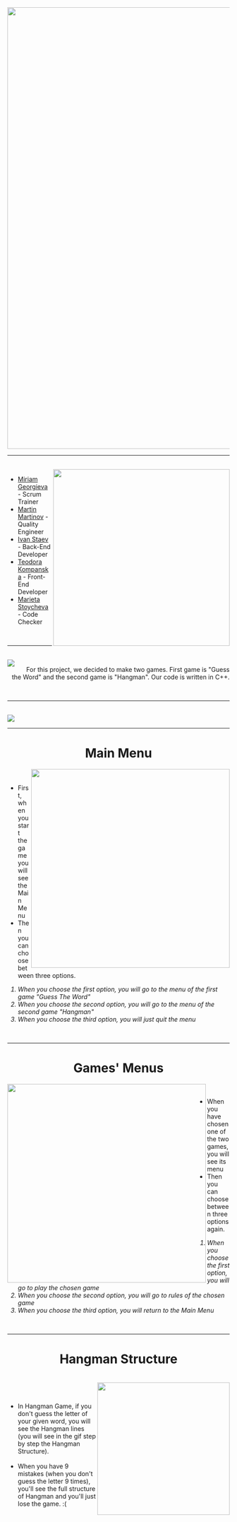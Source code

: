 <img src="https://media.discordapp.net/attachments/711269244985147493/809036318829969408/venom_copy.png" align="center" width="1000">
<br>
<hr>

<br>
<img src="https://media.discordapp.net/attachments/711269244985147493/809037756839755776/unknown.png" align="right" width="400">
<ul>
  <li><a href="https://github.com/MKGeorgieva19">Miriam Georgieva</a> - Scrum Trainer</li>
  <li><a href="https://github.com/MVMartinov19">Martin Martinov</a> - Quality Engineer</li>
  <li><a href="https://github.com/IDStaev19">Ivan Staev</a> - Back-End Developer </li>
  <li><a href="https://github.com/TNKompanska19">Teodora Kompanska</a> - Front-End Developer</li>
  <li><a href="https://github.com/MPStoycheva19">Marieta Stoycheva</a> - Code Checker </li>
</ul>
<br>
<hr>
<br>
<img src="https://scontent.xx.fbcdn.net/v/t1.15752-9/147865546_273204797567841_8678218911099267045_n.png?_nc_cat=104&ccb=2&_nc_sid=58c789&_nc_ohc=s2RTmtAmAtsAX_8ZbgJ&_nc_ad=z-m&_nc_cid=0&_nc_ht=scontent.xx&oh=fddd2aba2cb253424129812991d3395a&oe=60490F39" align="left">
  <p align="right">For this project, we decided to make two games. First game is "Guess the Word" and the second game is "Hangman". Our code is written in C++.</p>
 <br>
 <hr>
 <br>
<img src = "https://media.discordapp.net/attachments/722478446311112775/814900898983313438/interfacefinal.png?width=960&height=131" align="center">  <hr>
<h1 align="center">Main Menu</h1>
<p align="left">
  <img src = "https://media.discordapp.net/attachments/813407313541070891/814879016648572938/Screenshot_19.png?width=1077&height=676" align = "right" width="450"/>
<ul>
  <br><br>
  <li>First, when you start the game you will see the Main Menu</li>
  <li>Then you can choose between three options.</li>
</ul>
 <ol>
    <i><li>When you choose the first option, you will go to the menu of the first game "Guess The Word"</li></i>
    <i><li>When you choose the second option, you will go to the menu of the second game "Hangman"</li></i>
    <i><li>When you choose the third option, you will just quit the menu</li></i>
  </ol>
</p>
 <br>
 <hr>
 <h1 align="center">Games' Menus</h1>
 <img src = "https://media.discordapp.net/attachments/722478446311112775/814904248508350524/gamesmenu.gif" align = "left" width = "450"> 
<p align = "right">
  <br>
  <ul>
    <li>When you have chosen one of the two games, you will see its menu</li>
    <li>Then you can choose between three options again.</li>
  </ul>
  <ol>
        <i><li>When you choose the first option, you will go to play the chosen game</li></i>
        <i><li>When you choose the second option, you will go to rules of the chosen game</li></i>
        <i><li>When you choose the third option, you will return to the Main Menu</li></i>
  </ol>
<p>
 <br>
  <hr>
 <h1 align="center">Hangman Structure</h1>
 <br>
 <img src = "https://media.discordapp.net/attachments/722478446311112775/814877712710762536/hangman.gif" align = "right" width = "300"> 
 <p align="left">
  <br>
<ul>
  <li>In Hangman Game, if you don't guess the letter of your given word, you will see the Hangman lines (you will see in the gif step by step the Hangman Structure). </li>
  <br>
  <li> When you have 9 mistakes (when you don't guess the letter 9 times), you'll see the full structure of Hangman and you'll just lose the game. :(
</ul>
</p>
 